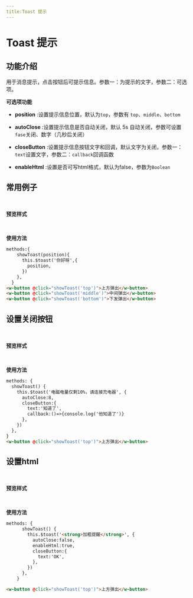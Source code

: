 ```yaml
---
title:Toast 提示
---
```


# Toast 提示

## 功能介绍
用于消息提示，点击按钮后可提示信息。参数一：为提示的文字，参数二：可选项。

**可选项功能**
* **position** :设置提示信息位置，默认为`top`，参数有 `top`、`middle`、`bottom`

* **autoClose** :设置提示信息是否自动关闭，默认 5s 自动关闭，参数可设置 `fase`关闭、数字（几秒后关闭）

* **closeButton** :设置提示信息按钮文字和回调，默认文字为关闭，参数一：`text`设置文字，参数二：`callback`回调函数

* **enableHtml** :设置是否可写html格式，默认为false，参数为`Boolean`


## 常用例子
<br>

**预览样式**

<ClientOnly>
<toast-demos1></toast-demos1>
</ClientOnly>

<br>

**使用方法**
```html
methods:{
    showToast(position){
      this.$toast('你好呀',{
        position,
      })
    },
  }
<w-button @click="showToast('top')">上方弹出</w-button>
<w-button @click="showToast('middle')">中间弹出</w-button>
<w-button @click="showToast('bottom')">下发弹出</w-button>
```
## 设置关闭按钮
<br>

**预览样式**

<ClientOnly>
<toast-demos2></toast-demos2>
</ClientOnly>

<br>

**使用方法**
```html
methods: {
  showToast() {
    this.$toast('电磁电量仅剩10%，请连接充电器', {
      autoClose:8,
      closeButton:{
        text:'知道了',
        callback:()=>{console.log('他知道了')}
      },
    })
  },
}
<w-button @click="showToast('top')">上方弹出</w-button>
```
## 设置html
<br>

**预览样式**

<ClientOnly>
<toast-demos3></toast-demos3>
</ClientOnly>

<br>

**使用方法**
```html
methods: {
      showToast() {
        this.$toast('<strong>加粗提醒</strong>', {
          autoClose:false,
          enableHtml:true,
          closeButton:{
            text:'OK',
          },
        })
      },
    }

<w-button @click="showToast('top')">上方弹出</w-button>
```
